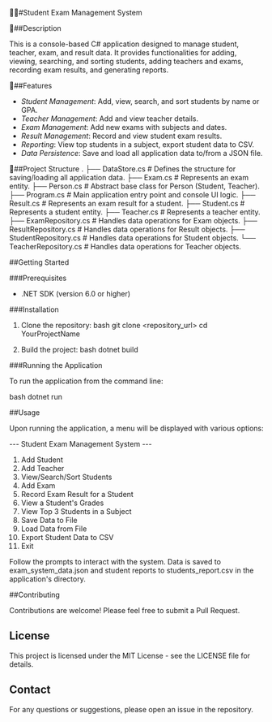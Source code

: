 🧍🏻#Student Exam Management System

📄##Description

This is a console-based C# application designed to manage student, teacher, exam, and result data. It provides functionalities for adding, viewing, searching, and sorting students, adding teachers and exams, recording exam results, and generating reports.

🚀##Features

- *Student Management*: Add, view, search, and sort students by name or GPA.
- *Teacher Management*: Add and view teacher details.
- *Exam Management*: Add new exams with subjects and dates.
- *Result Management*: Record and view student exam results.
- *Reporting*: View top students in a subject, export student data to CSV.
- *Data Persistence*: Save and load all application data to/from a JSON file.

📑##Project Structure
. 
├── DataStore.cs          # Defines the structure for saving/loading all application data.
├── Exam.cs               # Represents an exam entity.
├── Person.cs             # Abstract base class for Person (Student, Teacher).
├── Program.cs            # Main application entry point and console UI logic.
├── Result.cs             # Represents an exam result for a student.
├── Student.cs            # Represents a student entity.
├── Teacher.cs            # Represents a teacher entity.
├── ExamRepository.cs     # Handles data operations for Exam objects.
├── ResultRepository.cs   # Handles data operations for Result objects.
├── StudentRepository.cs  # Handles data operations for Student objects.
└── TeacherRepository.cs  # Handles data operations for Teacher objects.


##Getting Started

###Prerequisites

- .NET SDK (version 6.0 or higher)

###Installation

1. Clone the repository:
   bash
   git clone <repository_url>
   cd YourProjectName
   
2. Build the project:
   bash
   dotnet build
   

###Running the Application

To run the application from the command line:

bash
dotnet run


##Usage

Upon running the application, a menu will be displayed with various options:


--- Student Exam Management System ---
1.  Add Student
2.  Add Teacher
3.  View/Search/Sort Students
4.  Add Exam
5.  Record Exam Result for a Student
6.  View a Student's Grades
7.  View Top 3 Students in a Subject
8.  Save Data to File
9.  Load Data from File
10. Export Student Data to CSV
11. Exit


Follow the prompts to interact with the system. Data is saved to exam_system_data.json and student reports to students_report.csv in the application's directory.

##Contributing

Contributions are welcome! Please feel free to submit a Pull Request.

## License

This project is licensed under the MIT License - see the LICENSE file for details.

## Contact

For any questions or suggestions, please open an issue in the repository.
